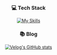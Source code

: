 <div align=center>
  
### 💻 Tech Stack

[![My Skills](https://skillicons.dev/icons?i=js,ts,react,next,vercel,mongo)](https://skillicons.dev)


### 📚 Blog
[![Velog's GitHub stats](https://velog-readme-stats.vercel.app/api?name=reenact11)](https:/velog.io/@reenact11/posts)

</div>
